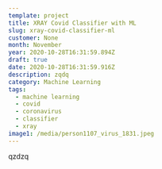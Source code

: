 ```yaml
---
template: project
title: XRAY Covid Classifier with ML
slug: xray-covid-classifier-ml
customer: None
month: November
year: 2020-10-28T16:31:59.894Z
draft: true
date: 2020-10-28T16:31:59.916Z
description: zqdq
category: Machine Learning
tags:
  - machine learning
  - covid
  - coronavirus
  - classifier
  - xray
image1: /media/person1107_virus_1831.jpeg
---
```

qzdzq
